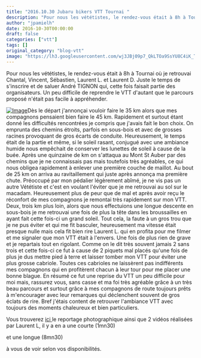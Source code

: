 ```yaml
---
title: "2016.10.30 Jubaru bikers VTT Tournai "
description: "Pour nous les vététistes, le rendez-vous était à 8h à Tournai où je retrouvai Chantal, Vincent, Sébastien, Laurent L. et Laurent D. Juste le temps de s'inscrire et de saluer André TIGNON qui, cette fois faisait partie des organisateurs. Un peu difficile de reprendre le VTT d'autant que le parcours proposé n'était pas facile à appréhender."
author: "jpamielh"
date: 2016-10-30T00:00:00
draft: false
categories: ["vtt"]
tags: []
original_category: "blog-vtt"
image: "https://lh3.googleusercontent.com/wj3JBj09p7_QkLTOa9SsYU8C4iK_Tf2nfi_IdHgMwjLv4AD5xy0_qcsQ8uBRrp7l2g22TSWbxRp9z7IcDfDz9KunhuLnIyxi8rfl7ECMI9X81DMC-bADIUZ4LoVfG2_1azVn-YOjPXk1t4pn1r6TTyOysDBn3gXuedlqQUo-wFheD3mAbcMppiZOwVyBHq_63HO1b7yNCVZUPeZBzSYKLt8UMwjaS5UnVP4n_F8JP5qknFUhOTwTvmz9S9NzAeEG5ecC6oZRWh-IvapFgW8pQByTvWmgCjgXRu56Zpdqb2YQ5zATC3bE0BcLgfjLDPlyiVl4PmyOxNT0nZUvCAAjs2KJcm9izmvL1WSglNvmQ4fjPG9DvWJCSeDE0ipkQlbRSdQZ8f9adz6gCsfDbklE329pIgPuu0fQ0Gsm-2Kc62Z3MIvH3d5hKnWRiBeUW2Ue4rYPIxV_uXGZGj7PBJC1pPXDnzknsdB8lkkfWa_Xb2wt-SlU2e59fo3wBj8d2dQejH8QFDOcph4rC3rGC2s_IWw51IJAKH1oYbpCnQ6gZeEnKoyE31SNuckx10B-dHOVD4b8K8Ev7Uxt2RG55B6T0Cnab6Ju12YCAAm53JfDm2N6geCKH7lqEBlua_NwPAPamJIKyQMbBH3tPmUvOclshYBiESH0oUQes4hHg98Wn0y4ZeI=w200"
---
```


Pour nous les v&eacute;t&eacute;tistes, le rendez-vous &eacute;tait &agrave; 8h &agrave; Tournai o&ugrave; je retrouvai Chantal, Vincent, S&eacute;bastien, Laurent L. et Laurent D. Juste le temps de s'inscrire et de saluer Andr&eacute; TIGNON qui, cette fois faisait partie des organisateurs. Un peu difficile de reprendre le VTT d'autant que le parcours propos&eacute; n'&eacute;tait pas facile &agrave; appr&eacute;hender.

<!--more-->

[ ![Image](https://lh3.googleusercontent.com/wj3JBj09p7_QkLTOa9SsYU8C4iK_Tf2nfi_IdHgMwjLv4AD5xy0_qcsQ8uBRrp7l2g22TSWbxRp9z7IcDfDz9KunhuLnIyxi8rfl7ECMI9X81DMC-bADIUZ4LoVfG2_1azVn-YOjPXk1t4pn1r6TTyOysDBn3gXuedlqQUo-wFheD3mAbcMppiZOwVyBHq_63HO1b7yNCVZUPeZBzSYKLt8UMwjaS5UnVP4n_F8JP5qknFUhOTwTvmz9S9NzAeEG5ecC6oZRWh-IvapFgW8pQByTvWmgCjgXRu56Zpdqb2YQ5zATC3bE0BcLgfjLDPlyiVl4PmyOxNT0nZUvCAAjs2KJcm9izmvL1WSglNvmQ4fjPG9DvWJCSeDE0ipkQlbRSdQZ8f9adz6gCsfDbklE329pIgPuu0fQ0Gsm-2Kc62Z3MIvH3d5hKnWRiBeUW2Ue4rYPIxV_uXGZGj7PBJC1pPXDnzknsdB8lkkfWa_Xb2wt-SlU2e59fo3wBj8d2dQejH8QFDOcph4rC3rGC2s_IWw51IJAKH1oYbpCnQ6gZeEnKoyE31SNuckx10B-dHOVD4b8K8Ev7Uxt2RG55B6T0Cnab6Ju12YCAAm53JfDm2N6geCKH7lqEBlua_NwPAPamJIKyQMbBH3tPmUvOclshYBiESH0oUQes4hHg98Wn0y4ZeI=w400)](https://lh3.googleusercontent.com/wj3JBj09p7_QkLTOa9SsYU8C4iK_Tf2nfi_IdHgMwjLv4AD5xy0_qcsQ8uBRrp7l2g22TSWbxRp9z7IcDfDz9KunhuLnIyxi8rfl7ECMI9X81DMC-bADIUZ4LoVfG2_1azVn-YOjPXk1t4pn1r6TTyOysDBn3gXuedlqQUo-wFheD3mAbcMppiZOwVyBHq_63HO1b7yNCVZUPeZBzSYKLt8UMwjaS5UnVP4n_F8JP5qknFUhOTwTvmz9S9NzAeEG5ecC6oZRWh-IvapFgW8pQByTvWmgCjgXRu56Zpdqb2YQ5zATC3bE0BcLgfjLDPlyiVl4PmyOxNT0nZUvCAAjs2KJcm9izmvL1WSglNvmQ4fjPG9DvWJCSeDE0ipkQlbRSdQZ8f9adz6gCsfDbklE329pIgPuu0fQ0Gsm-2Kc62Z3MIvH3d5hKnWRiBeUW2Ue4rYPIxV_uXGZGj7PBJC1pPXDnzknsdB8lkkfWa_Xb2wt-SlU2e59fo3wBj8d2dQejH8QFDOcph4rC3rGC2s_IWw51IJAKH1oYbpCnQ6gZeEnKoyE31SNuckx10B-dHOVD4b8K8Ev7Uxt2RG55B6T0Cnab6Ju12YCAAm53JfDm2N6geCKH7lqEBlua_NwPAPamJIKyQMbBH3tPmUvOclshYBiESH0oUQes4hHg98Wn0y4ZeI=w1183-h887-no)D&egrave;s le d&eacute;part j'annon&ccedil;ai vouloir faire le 35 km alors que mes compagnons pensaient bien faire le 45 km. Rapidement et surtout &eacute;tant donn&eacute; les difficult&eacute;s rencontr&eacute;es je compris que j'avais fait le bon choix. On emprunta des chemins &eacute;troits, parfois en sous-bois et avec de grosses racines provoquant de gros &eacute;carts de conduite. Heureusement, le temps &eacute;tait de la partie et m&ecirc;me, si le soleil rasant, conjugu&eacute; avec une ambiance humide nous emp&ecirc;chait de conserver les lunettes de soleil &agrave; cause de la bu&eacute;e. Apr&egrave;s une quinzaine de km on s'attaqua au Mont St Auber par des chemins que je ne connaissais pas mais toutefois tr&egrave;s agr&eacute;ables, ce qui nous obligea rapidement &agrave; enlever une premi&egrave;re couche de maillot. Au bout de 25 km on arriva au ravitaillement qui juste apr&egrave;s annon&ccedil;a ma premi&egrave;re chute. Pr&eacute;occup&eacute; par mon p&eacute;dalier l&eacute;g&egrave;rement ab&icirc;m&eacute;, je ne vis pas un autre V&eacute;t&eacute;tiste et c'est en voulant l'&eacute;viter que je me retrouvai au sol sur le macadam. Heureusement plus de peur que de mal et apr&egrave;s avoir re&ccedil;u le r&eacute;confort de mes compagnons je remontai tr&egrave;s rapidement sur mon VTT. Deux, trois km plus loin, alors que nous effectuions une longue descente en sous-bois je me retrouvai une fois de plus la t&ecirc;te dans les broussailles en ayant fait cette fois-ci un grand soleil. Tout cela, la faute &agrave; un gros trou que je ne pus &eacute;viter et qui me fit basculer, heureusement ma vitesse &eacute;tait presque nulle mais cela fit bien rire Laurent L. qui en profita pour me filmer et me signaler que mon VTT &eacute;tait &agrave; l'envers. Une fois de plus rien de grave et je repartais tout en rigolant. Comme on le dit tr&egrave;s souvent jamais 2 sans trois et cette fois-ci ce fut &agrave; cause de 2 piquets mal plac&eacute;s qu'une fois de plus je dus mettre pied &agrave; terre et laisser tomber mon VTT pour &eacute;viter une plus grosse cabriole. Toutes ces cabrioles ne laiss&egrave;rent pas indiff&eacute;rents mes compagnons qui en profit&egrave;rent chacun &agrave; leur tour pour me placer une bonne blague. En r&eacute;sum&eacute; ce fut une reprise du VTT un peu difficile pour moi mais, rassurez vous, sans casse et ma foi tr&egrave;s agr&eacute;able gr&acirc;ce &agrave; un tr&egrave;s beau parcours et surtout gr&acirc;ce &agrave; mes compagnons de route toujours pr&ecirc;ts &agrave; m'encourager avec leur remarques qui d&eacute;clenchent souvent de gros &eacute;clats de rire. Bref j'&eacute;tais content de retrouver l'ambiance VTT avec toujours des moments chaleureux et bien particuliers.

Vous trouverez [ici ](https://goo.gl/photos/K3YiJEyD5AnufBpJ6)le reportage photographique ainsi que 2 vid&eacute;os r&eacute;alis&eacute;es par Laurent L, il y a en a une courte (1mn30)

et une longue (8mn30)

&agrave; vous de voir selon vos disponibilit&eacute;s.